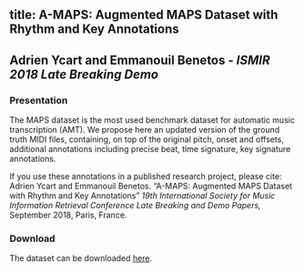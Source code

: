title: A-MAPS: Augmented MAPS Dataset with Rhythm and Key Annotations
-------------------------------------

<h2>
Adrien Ycart and Emmanouil Benetos - <i>ISMIR 2018 Late Breaking Demo</i>
</h2>

<h3>
Presentation
</h3>

<p>
The MAPS dataset is the most used benchmark dataset for automatic music transcription (AMT).
We propose here an updated version of the ground truth MIDI files, containing, on top of the original pitch, onset and offsets,
additional annotations including precise beat, time signature, key signature annotations.
</p>
<p>
If you use these annotations in a published research project, please cite:<br>
Adrien Ycart and Emmanouil Benetos.
  “A-MAPS: Augmented MAPS Dataset with Rhythm and Key Annotations”</a>
  <i>19th International Society for Music Information Retrieval Conference Late Breaking and Demo Papers, </i>
  September 2018, Paris, France.</li>
</p>

<h3>
Download
</h3>
<p>
The dataset can be downloaded <a href="to be added">here</a>.
</p>
